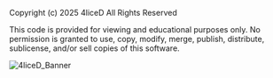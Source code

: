 Copyright (c) 2025 4liceD All Rights Reserved

This code is provided for viewing and educational purposes only. No permission is granted to use, copy, modify, merge, publish, distribute, sublicense, and/or sell copies of this software.


![4liceD_Banner](https://github.com/user-attachments/assets/2837b9fc-77b5-4cb5-9295-926890749a80)
